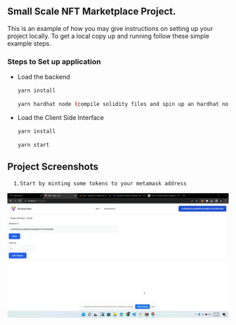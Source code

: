 ## Small Scale NFT Marketplace Project.



This is an example of how you may give instructions on setting up your project locally.
To get a local copy up and running follow these simple example steps.

### Steps to Set up application

* Load the backend
  
  ```sh
  yarn install
  ```
   ```sh
  yarn hardhat node (compile solidity files and spin up an hardhat node)
  ```

* Load the Client Side Interface
  
  ```sh
  yarn install
  ```
  ```sh
  yarn start
  ```

## Project Screenshots
```sh
  1.Start by minting some tokens to your metamask address
```
![alt text](https://github.com/praise03/NFT-Marketplace/blob/main/client/Screenshots/Desktop-screenshot.png?raw=true)
